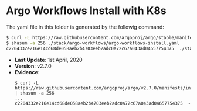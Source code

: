 # Argo Workflows Install with K8s

The yaml file in this folder is generated by the followig command:

```bash
$ curl -L https://raw.githubusercontent.com/argoproj/argo/stable/manifests/install.yaml > ./stack/argo-workflows/argo-workflows-install.yaml
$ shasum -a 256 ./stack/argo-workflows/argo-workflows-install.yaml
c2204332e216e14cd68de058aeb2b4703eeb2adc0a72c67a043ad04657754375  ./stack/argo-workflows/argo-workflows-install.yaml
```

- **Last Update**: 1st April, 2020
- **Version**: v2.7.0
- **Evidence**:
  ```
  $ curl -L https://raw.githubusercontent.com/argoproj/argo/v2.7.0/manifests/install.yaml | shasum -a 256
  ...
  c2204332e216e14cd68de058aeb2b4703eeb2adc0a72c67a043ad04657754375  -
  ```
